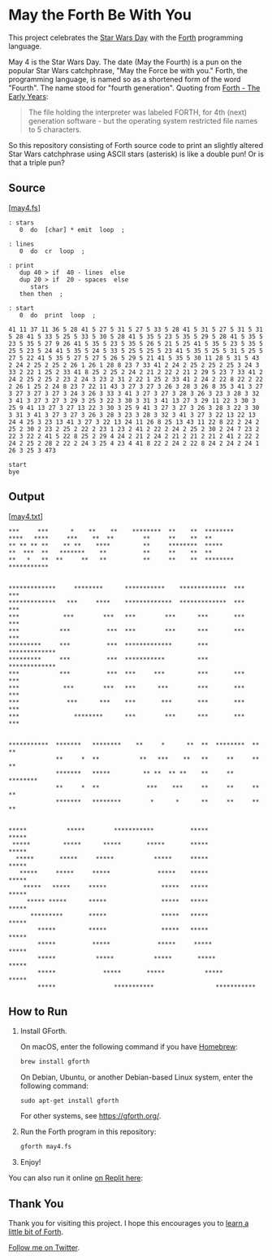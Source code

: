 May the Forth Be With You
=========================

This project celebrates the [Star Wars Day] with the [Forth]
programming language.

May 4 is the Star Wars Day. The date (May the Fourth) is a pun on the
popular Star Wars catchphrase, "May the Force be with you." Forth, the
programming language, is named so as a shortened form of the word
"Fourth". The name stood for "fourth generation". Quoting from
[Forth - The Early Years][hopl]:

> The file holding the interpreter was labeled FORTH, for 4th (next)
> generation software - but the operating system restricted file names
> to 5 characters.

So this repository consisting of Forth source code to print an
slightly altered Star Wars catchphrase using ASCII stars (asterisk) is
like a double pun! Or is that a triple pun?

[Star Wars Day]: https://en.wikipedia.org/wiki/Star_Wars_Day
[Forth]: https://en.wikipedia.org/wiki/Forth_(programming_language)
[hopl]: https://web.archive.org/web/20060615025259/http://www.colorforth.com/HOPL.html


Source
------

[[may4.fs](may4.fs)]

```forth
: stars
   0  do  [char] * emit  loop  ;

: lines
   0  do  cr  loop  ;

: print
   dup 40 > if  40 - lines  else
   dup 20 > if  20 - spaces  else
      stars
   then then  ;

: start
   0  do  print  loop  ;

41 11 37 11 36 5 28 41 5 27 5 31 5 27 5 33 5 28 41 5 31 5 27 5 31 5 31
5 28 41 5 33 5 25 5 33 5 30 5 28 41 5 35 5 23 5 35 5 29 5 28 41 5 35 5
23 5 35 5 27 9 26 41 5 35 5 23 5 35 5 26 5 21 5 25 41 5 35 5 23 5 35 5
25 5 23 5 24 41 5 35 5 24 5 33 5 25 5 25 5 23 41 5 35 5 25 5 31 5 25 5
27 5 22 41 5 35 5 27 5 27 5 26 5 29 5 21 41 5 35 5 30 11 28 5 31 5 43
2 24 2 25 2 25 2 26 1 26 1 28 8 23 7 33 41 2 24 2 25 2 25 2 25 3 24 3
33 2 22 1 25 2 33 41 8 25 2 25 2 24 2 21 2 22 2 21 2 29 5 23 7 33 41 2
24 2 25 2 25 2 23 2 24 3 23 2 31 2 22 1 25 2 33 41 2 24 2 22 8 22 2 22
2 26 1 25 2 24 8 23 7 22 11 43 3 27 3 27 3 26 3 28 3 26 8 35 3 41 3 27
3 27 3 27 3 27 3 24 3 26 3 33 3 41 3 27 3 27 3 28 3 26 3 23 3 28 3 32
3 41 3 27 3 27 3 29 3 25 3 22 3 30 3 31 3 41 13 27 3 29 11 22 3 30 3
25 9 41 13 27 3 27 13 22 3 30 3 25 9 41 3 27 3 27 3 26 3 28 3 22 3 30
3 31 3 41 3 27 3 27 3 26 3 28 3 23 3 28 3 32 3 41 3 27 3 22 13 22 13
24 4 25 3 23 13 41 3 27 3 22 13 24 11 26 8 25 13 43 11 22 8 22 2 24 2
25 2 30 2 23 2 25 2 22 2 23 1 23 2 41 2 22 2 24 2 25 2 30 2 24 7 23 2
22 3 22 2 41 5 22 8 25 2 29 4 24 2 21 2 24 2 21 2 21 2 21 2 41 2 22 2
24 2 25 2 28 2 22 2 24 3 25 4 23 4 41 8 22 2 24 2 22 8 24 2 24 2 24 1
26 3 25 3 473

start
bye
```


Output
------

[[may4.txt](may4.txt)]

```
***     ***      *    **    **    ********  **    **  ********
****   ****     ***    **  **        **     **    **  **
** ** ** **    ** **    ****         **     ********  *****
**  ***  **   *******    **          **     **    **  **
**   *   **  **     **   **          **     **    **  ********  ***********


*************     ********      ***********    *************  ***       ***
*************   ***     ****    *************  *************  ***       ***
***            ***        ***   ***        ***      ***       ***       ***
***           ***          ***  ***        ***      ***       ***       ***
*********     ***          ***  *************       ***       *************
*********     ***          ***  ***********         ***       *************
***           ***          ***  ***     ***         ***       ***       ***
***            ***        ***   ***      ***        ***       ***       ***
***             ***      ***    ***       ***       ***       ***       ***
***               ********      ***        ***      ***       ***       ***


***********  *******   ********    **     *      **  **  ********  **    **
             **     *  **           **   ***    **   **     **     **    **
             *******   *****         ** **  ** **    **     **     ********
             **     *  **             ***    ***     **     **     **    **
             *******   ********        *      *      **     **     **    **


*****           *****        ***********          *****               *****
 *****         *****      *****       *****       *****               *****
  *****       *****     *****           *****     *****               *****
   *****     *****     *****             *****    *****               *****
    *****   *****     *****               *****   *****               *****
     ***** *****      *****               *****   *****               *****
      *********       *****               *****   *****               *****
        *****         *****               *****   *****               *****
        *****          *****             *****     *****             *****
        *****           *****           *****       *****           *****
        *****             *****       *****           *****       *****
        *****                ***********                 ***********
```


How to Run
----------

 1. Install GForth.

    On macOS, enter the following command if you have [Homebrew]:

    ```sh
    brew install gforth
    ```

    On Debian, Ubuntu, or another Debian-based Linux system, enter the
    following command:

    ```
    sudo apt-get install gforth
    ```

    For other systems, see <https://gforth.org/>.

 2. Run the Forth program in this repository:

    ```sh
    gforth may4.fs
    ```

 3. Enjoy!

[Homebrew]: https://brew.sh/

You can also run it online [on Replit here][Replit]:

[Replit]: https://replit.com/@susam/MayTheForthBeWithYou


Thank You
---------

Thank you for visiting this project. I hope this encourages you to
[learn a little bit of Forth][Starting Forth].

[Follow me on Twitter][Twitter].

[Starting Forth]: https://www.forth.com/starting-forth/
[Twitter]: https://twitter.com/intent/follow?screen_name=susam
